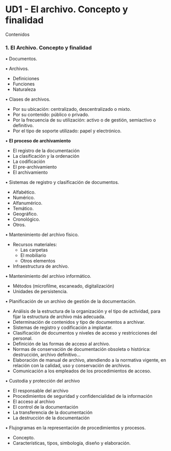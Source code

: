 # UD1 -  El archivo. Concepto y finalidad

Contenidos
### 1. El Archivo. Concepto y finalidad

• Documentos. 

• Archivos. 
- Definiciones
- Funciones
- Naturaleza

• Clases de	archivos.  
- Por su ubicación: centralizado, descentralizado o mixto.  
- Por su contenido: público o privado.  
- Por la frecuencia de su utilización: activo o de gestión, semiactivo o definitivo.  
- Por el tipo de soporte utilizado: papel y electrónico.

• **El proceso de archivamiento**
- El registro de la documentación
- La clasificación y la ordenación
- La codificación
- El pre-archivamiento
- El archivamiento

• Sistemas de registro y clasificación de documentos.	
- Alfabético.  
- Numérico.  
- Alfanumérico.  
- Temático.  
- Geográfico.  
- Cronológico.  
- Otros.

• Mantenimiento del archivo físico.  
- Recursos materiales:
    * Las carpetas
    * El mobiliario
    * Otros elementos
- Infraestructura de archivo.

• Mantenimiento del archivo informático.  
- Métodos (microfilme, escaneado, digitalización)
- Unidades de persistencia.

• Planificación de	un	archivo de	gestión de	la	documentación.  
- Análisis de la estructura de  la organización y el tipo de actividad, para fijar la estructura de archivo más adecuada.  
- Determinación de contenidos y tipo de documentos a archivar.  
- Sistemas de registro y codificación a implantar.  
- Clasificación de documentos y niveles de acceso y restricciones del personal.  
- Definición de las formas de acceso al archivo.  
- Normas de conservación de documentación obsoleta o histórica: destrucción, archivo definitivo...  
- Elaboración de manual de archivo, atendiendo a la normativa vigente, en relación con la calidad, uso y conservación de archivos.  
- Comunicación a los empleados de los procedimientos de acceso.

• Custodia y protección del archivo
- El responsable del archivo
- Procedimientos de seguridad y confidencialidad de la información
- El acceso al archivo
- El control de la documentación
- La transferencia de la documentación
- La destrucción de la documentación

• Flujogramas en la representación de procedimientos y procesos.
- Concepto.  
- Características, tipos, simbología, diseño y elaboración.




